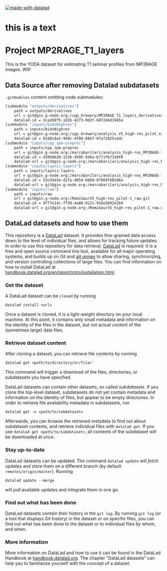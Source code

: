 [![made-with-datalad](https://www.datalad.org/badges/made_with.svg)](https://datalad.org)

# this is a text

# Project MP2RAGE_T1_layers

This is the YODA dataset for estimating T1 laminar profiles from MP2RAGE images. WIP

## Data Source after removing Datalad subdatasets

`.gitmodules` content omitting code submodules:

```bash
[submodule "outputs/derivatives"]
	path = outputs/derivatives
	url = git@gin.g-node.org:/cpp_brewery/MP2RAGE_T1_layers_derivatives.git
	datalad-id = 2ca260f5-1d2b-4273-9d2f-6072d4d1945a
[submodule "inputs/bidsNighres"]
	path = inputs/bidsNighres
	url = git@gin.g-node.org:/cpp_brewery/analysis_V5_high-res_pilot_nighres.git
	datalad-id = 0168c8a1-949c-4f06-885f-0fa72925cedc
[submodule "inputs/cpp_spm-preproc"]
	path = inputs/cpp_spm-preproc
	url = git@gin.g-node.org:/marcobarilari/analysis_high-res_MP2RAGE-layers_derivatives_cpp_spm-preproc.git
	datalad-id = d39b0b30-153b-4595-936a-6771f67310f0
	datalad-url = git@gin.g-node.org:/marcobarilari/analysis_high-res_MP2RAGE-layers_derivatives_cpp_spm-preproc.git
[submodule "inputs/laynii-layers"]
	path = inputs/laynii-layers
	url = git@gin.g-node.org:/marcobarilari/analysis_high-res_MP2RAGE-layers_derivatives_laynii.git
	datalad-id = 53cd3d3e-d2fa-4054-bb69-07869f683d6a
	datalad-url = git@gin.g-node.org:/marcobarilari/analysis_high-res_MP2RAGE-layers_derivatives_laynii.git
[submodule "inputs/raw"]
	path = inputs/raw
	url = git@gin.g-node.org:/RemiGau/V5_high-res_pilot-1_raw.git
	datalad-id = 9f77e14c-ff39-4a80-9121-916e5892e2b4
	datalad-url = git@gin.g-node.org:/RemiGau/V5_high-res_pilot-1_raw.git
```

## DataLad datasets and how to use them

<!-- BELOW IS THE TEMPLATE README FOR DATALAD DATASET

MODIFY AT WILL

 -->

This repository is a [DataLad](https://www.datalad.org/) dataset. It provides
fine-grained data access down to the level of individual files, and allows for
tracking future updates. In order to use this repository for data retrieval,
[DataLad](https://www.datalad.org/) is required. It is a free and open source
command line tool, available for all major operating systems, and builds up on
Git and [git-annex](https://git-annex.branchable.com/) to allow sharing,
synchronizing, and version controlling collections of large files. You can find
information on how to install DataLad at
[handbook.datalad.org/en/latest/intro/installation.html](http://handbook.datalad.org/en/latest/intro/installation.html).

### Get the dataset

A DataLad dataset can be `cloned` by running

```
datalad install <url>
```

Once a dataset is cloned, it is a light-weight directory on your local machine.
At this point, it contains only small metadata and information on the identity
of the files in the dataset, but not actual _content_ of the (sometimes large)
data files.

### Retrieve dataset content

After cloning a dataset, you can retrieve file contents by running

```
datalad get <path/to/directory/or/file>`
```

This command will trigger a download of the files, directories, or subdatasets
you have specified.

DataLad datasets can contain other datasets, so called _subdatasets_. If you
clone the top-level dataset, subdatasets do not yet contain metadata and
information on the identity of files, but appear to be empty directories. In
order to retrieve file availability metadata in subdatasets, run

```
datalad get -n <path/to/subdataset>
```

Afterwards, you can browse the retrieved metadata to find out about subdataset
contents, and retrieve individual files with `datalad get`. If you use
`datalad get <path/to/subdataset>`, all contents of the subdataset will be
downloaded at once.

### Stay up-to-date

DataLad datasets can be updated. The command `datalad update` will _fetch_
updates and store them on a different branch (by default
`remotes/origin/master`). Running

```
datalad update --merge
```

will _pull_ available updates and integrate them in one go.

### Find out what has been done

DataLad datasets contain their history in the `git log`. By running `git log`
(or a tool that displays Git history) in the dataset or on specific files, you
can find out what has been done to the dataset or to individual files by whom,
and when.

### More information

More information on DataLad and how to use it can be found in the DataLad
Handbook at
[handbook.datalad.org](http://handbook.datalad.org/en/latest/index.html). The
chapter "DataLad datasets" can help you to familiarize yourself with the concept
of a dataset.
